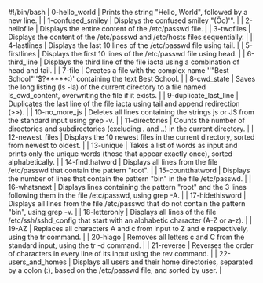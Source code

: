 #!/bin/bash
| 0-hello_world | Prints the string "Hello, World", followed by a new line. |
| 1-confused_smiley | Displays the confused smiley "(Ôo)'". |
| 2-hellofile | Displays the entire content of the /etc/passwd file. |
| 3-twofiles | Displays the content of the /etc/passwd and /etc/hosts files sequentially. |
| 4-lastlines | Displays the last 10 lines of the /etc/passwd file using tail. |
| 5-firstlines | Displays the first 10 lines of the /etc/passwd file using head. |
| 6-third_line | Displays the third line of the file iacta using a combination of head and tail. |
| 7-file | Creates a file with the complex name \''"Best School"\''$\?\*\*\*\*\*:)' containing the text Best School. |
| 8-cwd_state | Saves the long listing (ls -la) of the current directory to a file named ls_cwd_content, overwriting the file if it exists. |
| 9-duplicate_last_line | Duplicates the last line of the file iacta using tail and append redirection (>>). |
| 10-no_more_js | Deletes all lines containing the strings js or JS from the standard input using grep -v. |
| 11-directories | Counts the number of directories and subdirectories (excluding . and ..) in the current directory. |
| 12-newest_files | Displays the 10 newest files in the current directory, sorted from newest to oldest. |
| 13-unique | Takes a list of words as input and prints only the unique words (those that appear exactly once), sorted alphabetically. |
| 14-findthatword | Displays all lines from the file /etc/passwd that contain the pattern "root". |
| 15-countthatword | Displays the number of lines that contain the pattern "bin" in the file /etc/passwd. |
| 16-whatsnext | Displays lines containing the pattern "root" and the 3 lines following them in the file /etc/passwd, using grep -A. |
| 17-hidethisword | Displays all lines from the file /etc/passwd that do not contain the pattern "bin", using grep -v. |
| 18-letteronly | Displays all lines of the file /etc/ssh/sshd_config that start with an alphabetic character (A-Z or a-z). |
| 19-AZ | Replaces all characters A and c from input to Z and e respectively, using the tr command. |
| 20-hiago | Removes all letters c and C from the standard input, using the tr -d command. |
| 21-reverse | Reverses the order of characters in every line of its input using the rev command. |
| 22-users_and_homes | Displays all users and their home directories, separated by a colon (:), based on the /etc/passwd file, and sorted by user. |
